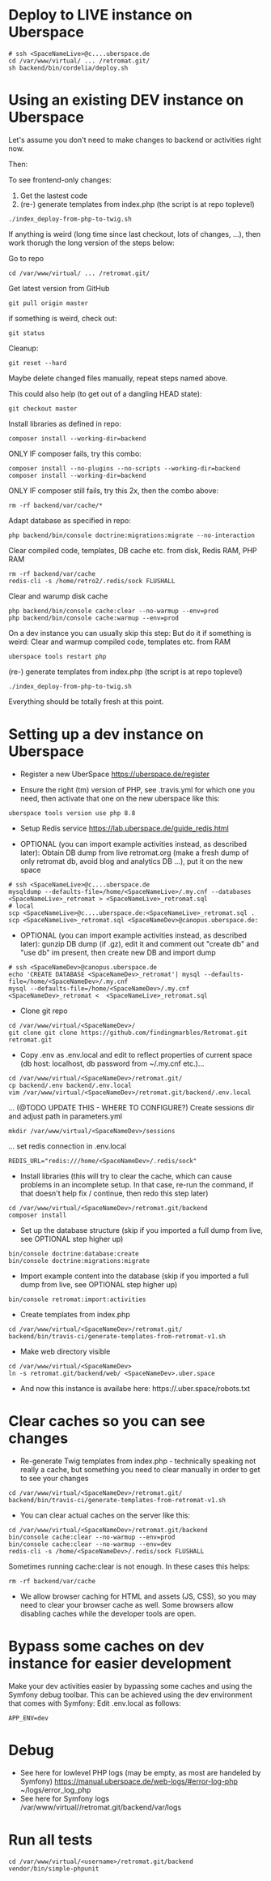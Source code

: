 Deploy to LIVE instance on Uberspace
========
```
# ssh <SpaceNameLive>@c....uberspace.de
cd /var/www/virtual/ ... /retromat.git/
sh backend/bin/cordelia/deploy.sh
```

Using an existing DEV instance on Uberspace
========
Let's assume you don't need to make changes to backend or activities right now.

Then:

To see frontend-only changes:

1. Get the lastest code
2. (re-) generate templates from index.php (the script is at repo toplevel)
```
./index_deploy-from-php-to-twig.sh
```
If anything is weird (long time since last checkout, lots of changes, ...), then work thorugh the long version of the steps below:

Go to repo
```
cd /var/www/virtual/ ... /retromat.git/
```

Get latest version from GitHub
```
git pull origin master
```

if something is weird, check out:
```
git status
```
Cleanup:
```
git reset --hard
```
Maybe delete changed files manually, repeat steps named above.

This could also help (to get out of a dangling HEAD state):
```
git checkout master
```

Install libraries as defined in repo:
```
composer install --working-dir=backend
```
ONLY IF composer fails, try this combo:
```
composer install --no-plugins --no-scripts --working-dir=backend
composer install --working-dir=backend
```
ONLY IF composer still fails, try this 2x, then the combo above:
```
rm -rf backend/var/cache/*
```

Adapt database as specified in repo:
```
php backend/bin/console doctrine:migrations:migrate --no-interaction
```

Clear compiled code, templates, DB cache etc. from disk, Redis RAM, PHP RAM
```
rm -rf backend/var/cache
redis-cli -s /home/retro2/.redis/sock FLUSHALL
```
Clear and warump disk cache
```
php backend/bin/console cache:clear --no-warmup --env=prod
php backend/bin/console cache:warmup --env=prod
```

On a dev instance you can usually skip this step:
But do it if something is weird:
Clear and warmup compiled code, templates etc. from RAM
```
uberspace tools restart php
```

(re-) generate templates from index.php (the script is at repo toplevel) 
```
./index_deploy-from-php-to-twig.sh
```

Everything should be totally fresh at this point.

Setting up a dev instance on Uberspace
========

* Register a new UberSpace https://uberspace.de/register

* Ensure the right (tm) version of PHP, see .travis.yml for which one you need, then activate that one on the new uberspace like this:
```
uberspace tools version use php 8.8
```

* Setup Redis service https://lab.uberspace.de/guide_redis.html

* OPTIONAL (you can import example activities instead, as described later): Obtain DB dump from live retromat.org (make a fresh dump of only retromat db, avoid blog and analytics DB ...), put it on the new space
```
# ssh <SpaceNameLive>@c....uberspace.de
mysqldump --defaults-file=/home/<SpaceNameLive>/.my.cnf --databases <SpaceNameLive>_retromat > <SpaceNameLive>_retromat.sql
# local
scp <SpaceNameLive>@c....uberspace.de:<SpaceNameLive>_retromat.sql .
scp <SpaceNameLive>_retromat.sql <SpaceNameDev>@canopus.uberspace.de:
```
* OPTIONAL (you can import example activities instead, as described later): gunzip DB dump (if .gz), edit it and comment out "create db" and "use db" im present, then create new DB and import dump
```
# ssh <SpaceNameDev>@canopus.uberspace.de
echo 'CREATE DATABASE <SpaceNameDev>_retromat'| mysql --defaults-file=/home/<SpaceNameDev>/.my.cnf
mysql --defaults-file=/home/<SpaceNameDev>/.my.cnf <SpaceNameDev>_retromat <  <SpaceNameLive>_retromat.sql
```
* Clone git repo
```
cd /var/www/virtual/<SpaceNameDev>/
git clone git clone https://github.com/findingmarbles/Retromat.git retromat.git
```
* Copy .env as .env.local and edit to reflect properties of current space (db host: localhost, db password from ~/.my.cnf etc.)...

```
cd /var/www/virtual/<SpaceNameDev>/retromat.git/
cp backend/.env backend/.env.local
vim /var/www/virtual/<SpaceNameDev>/retromat.git/backend/.env.local
```
... (@TODO UPDATE THIS - WHERE TO CONFIGURE?) Create sessions dir and adjust path in parameters.yml
```
mkdir /var/www/virtual/<SpaceNameDev>/sessions
```
... set redis connection in .env.local
```
REDIS_URL="redis:///home/<SpaceNameDev>/.redis/sock"
```
* Install libraries (this will try to clear the cache, which can cause problems in an incomplete setup. In that case, re-run the command, if that doesn't help fix / continue, then redo this step later)
```
cd /var/www/virtual/<SpaceNameDev>/retromat.git/backend
composer install
```
* Set up the database structure (skip if you imported a full dump from live, see OPTIONAL step higher up)
```
bin/console doctrine:database:create
bin/console doctrine:migrations:migrate
```
 
* Import example content into the database  (skip if you imported a full dump from live, see OPTIONAL step higher up)
```
bin/console retromat:import:activities
```

* Create templates from index.php
```
cd /var/www/virtual/<SpaceNameDev>/retromat.git/
backend/bin/travis-ci/generate-templates-from-retromat-v1.sh
```
* Make web directory visible
```
cd /var/www/virtual/<SpaceNameDev>
ln -s retromat.git/backend/web/ <SpaceNameDev>.uber.space
```
* And now this instance is availabe here: https://<SpaceNameDev>.uber.space/robots.txt

# Clear caches so you can see changes
* Re-generate Twig templates from index.php - technically speaking not really a cache, but something you need to clear manually in order to get to see your changes
```
cd /var/www/virtual/<SpaceNameDev>/retromat.git/
backend/bin/travis-ci/generate-templates-from-retromat-v1.sh
```
* You can clear actual caches on the server like this:
```
cd /var/www/virtual/<SpaceNameDev>/retromat.git/backend
bin/console cache:clear --no-warmup --env=prod
bin/console cache:clear --no-warmup --env=dev
redis-cli -s /home/<SpaceNameDev>/.redis/sock FLUSHALL
```
Sometimes running cache:clear is not enough. In these cases this helps:
```
rm -rf backend/var/cache
```
* We allow browser caching for HTML and assets (JS, CSS), so you may need to clear your browser cache as well. Some browsers allow disabling caches while the developer tools are open.

# Bypass some caches on dev instance for easier development
Make your dev activities easier by bypassing some caches and using the Symfony debug toolbar. This can be achieved using the dev environment that comes with Symfony: Edit .env.local  as follows:
```
APP_ENV=dev
```

# Debug
* See here for lowlevel PHP logs (may be empty, as most are handeled by Symfony)
https://manual.uberspace.de/web-logs/#error-log-php
~/logs/error_log_php
* See here for Symfony logs
/var/www/virtual/<SpaceNameDev>/retromat.git/backend/var/logs

# Run all tests
```
cd /var/www/virtual/<username>/retromat.git/backend
vendor/bin/simple-phpunit
```
